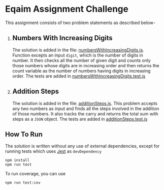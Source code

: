 # Eqaim Assignment Challenge

This assignment consists of two problem statements as described below-

1. ## Numbers With Increasing Digits

   The solution is added in the file: [numbersWithIncreasingDigits.js](src/codingChallanges/numbersWithIncreasingDigits.js).
   Function excepts an input `digit`, which is the number of digits in number. It then checks all the number of given digit and counts only those numbers whose digits are in increasing order and then returns the count variable as the number of numbers having digits in increasing order. The tests are added in [numbersWithIncreasingDigits.test.js](src/codingChallanges/__tests__/numbersWithIncreasingDigits.test.js)

2. ## Addition Steps
   The solution is added in the file: [additionSteps.js](src/codingChallanges/additionSteps.js).
   This problem accepts any two numbers as input and finds all the steps involved in the addition of those numbers. It also tracks the carry and returns the total sum with steps as a `JSON` object. The tests are added in [additionSteps.test.js](src/codingChallanges/__tests__/additionSteps.test.js)

## How To Run

The solution is written without any use of external dependencies, except for running tests which uses [Jest](https://github.com/facebook/jest) as `devDependency`

```
npm install
npm run test
```

To run coverage, you can use

```
npm run test:cov
```
